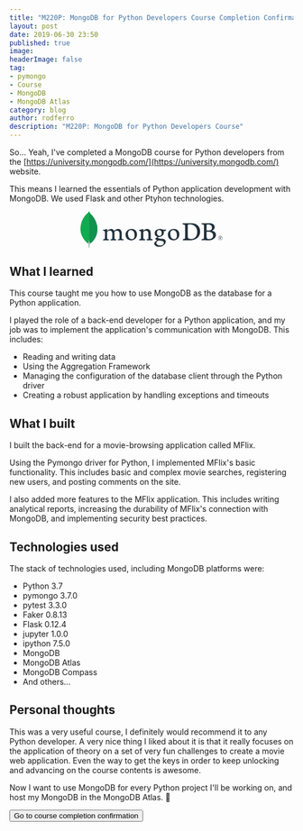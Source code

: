```yaml
---
title: "M220P: MongoDB for Python Developers Course Completion Confirmation 🍃"
layout: post
date: 2019-06-30 23:50
published: true
image: 
headerImage: false
tag:
- pymongo
- Course
- MongoDB
- MongoDB Atlas
category: blog
author: rodferro
description: "M220P: MongoDB for Python Developers Course"
---
```


<!-- Button style -->
<style>
<<<<<<< HEAD
  .coursebutton {
=======
  .button {
>>>>>>> a26b2e1768ca7a12f6815520332d629bddc6e8c1
    display: inline-block;
    border-radius: 4px;
    background-color: #008CBA;
    border: none;
    color: #FFFFFF;
    text-align: center;
    font-size: 1.2em;
    padding: 10px;
    width: 100%;
    transition: all 0.5s;
    cursor: pointer;
    margin: 5px;
  }

<<<<<<< HEAD
  .coursebutton:hover {
=======
  .button:hover {
>>>>>>> a26b2e1768ca7a12f6815520332d629bddc6e8c1
    background-color: #4CAF50;
  }
</style>

So... Yeah, I've completed a MongoDB course for Python developers from the [https://university.mongodb.com/](https://university.mongodb.com/) website.

This means I learned the essentials of Python application development with MongoDB. We used Flask and other Ptyhon technologies.

<center>
  <svg class="h-30" xmlns="http://www.w3.org/2000/svg" width="50%" viewBox="0 0 100 26"><g><path d="M11.71 10.41C10.31 4.33 7.39 2.71 6.65 1.57 6.34 1.06 6.07 0.54 5.84 0 5.8 0.54 5.73 0.88 5.26 1.29 4.32 2.11 0.35 5.3 0.01 12.21 -0.3 18.65 4.82 22.62 5.5 23.03 6.02 23.28 6.65 23.03 6.96 22.8 9.43 21.13 12.8 16.69 11.71 10.41" fill="#10AA50"></path><path d="M5.95 19.5C5.82 21.08 5.72 22 5.38 22.9 5.38 22.9 5.61 24.41 5.76 26L6.32 26C6.45 24.88 6.65 23.76 6.92 22.66 6.21 22.33 5.98 20.89 5.95 19.5Z" fill="#B8C4C2"></path><path d="M7.03 22.75L7.03 22.75C6.34 22.43 6.14 20.94 6.11 19.55 6.28 17.25 6.33 14.95 6.26 12.64 6.22 11.44 6.28 1.46 5.96 0 6.18 0.49 6.43 0.97 6.7 1.44 7.44 2.59 10.33 4.21 11.71 10.32 12.79 16.61 9.47 21.06 7.03 22.75Z" fill="#12924F"></path><path d="M98.46 20.65C97.61 20.65 96.93 19.97 96.92 19.12 96.92 18.28 97.6 17.6 98.45 17.59 99.29 17.58 99.99 18.25 100 19.1 100.01 19.51 99.85 19.9 99.56 20.2 99.27 20.49 98.87 20.65 98.46 20.65L98.46 20.65ZM98.46 17.73C97.89 17.72 97.38 18.06 97.16 18.58 96.94 19.1 97.06 19.7 97.46 20.1 97.86 20.5 98.46 20.62 98.98 20.41 99.51 20.19 99.85 19.69 99.85 19.12 99.86 18.75 99.72 18.39 99.45 18.13 99.19 17.87 98.83 17.72 98.46 17.73L98.46 17.73ZM98.83 20.08L98.44 19.23 98.12 19.23 98.12 20.08 97.88 20.08 97.88 18.15 98.46 18.15C98.88 18.15 99.06 18.33 99.06 18.69 99.06 18.97 98.93 19.15 98.68 19.21L99.09 20.08 98.83 20.08ZM98.12 19.03L98.46 19.03C98.73 19.03 98.84 18.94 98.84 18.69 98.84 18.45 98.74 18.36 98.43 18.36L98.12 18.36 98.12 19.03Z" fill="#21313C"></path><path d="M75.97 19.27C76.38 19.59 77.2 19.73 77.92 19.73 78.85 19.73 79.76 19.55 80.65 18.75 81.56 17.92 82.19 16.66 82.19 14.64 82.19 12.71 81.45 11.13 79.94 10.21 79.08 9.68 77.97 9.47 76.71 9.47 76.35 9.47 75.97 9.48 75.76 9.58 75.67 9.65 75.61 9.75 75.59 9.85 75.55 10.2 75.55 12.83 75.55 14.38 75.55 15.97 75.55 18.19 75.59 18.46 75.61 18.7 75.72 19.1 75.97 19.27M72.1 8.6C72.43 8.6 73.68 8.66 74.27 8.66 75.36 8.66 76.11 8.6 78.15 8.6 79.86 8.6 81.29 9.06 82.32 9.94 83.57 11.02 84.23 12.52 84.23 14.34 84.23 16.93 83.05 18.42 81.86 19.27 80.68 20.15 79.14 20.65 76.95 20.65 75.79 20.65 73.79 20.61 72.12 20.59L72.09 20.59C72.01 20.44 72.23 19.84 72.36 19.82 72.82 19.77 72.94 19.75 73.15 19.67 73.5 19.52 73.58 19.34 73.62 18.71 73.68 17.52 73.66 16.1 73.66 14.49 73.66 13.34 73.68 11.1 73.64 10.39 73.58 9.79 73.33 9.64 72.82 9.52 72.46 9.45 72.1 9.39 71.73 9.35 71.7 9.24 71.99 8.72 72.09 8.6" fill="#21313C"></path><path d="M89 9.54C88.93 9.56 88.83 9.75 88.83 9.85 88.81 10.54 88.79 12.34 88.79 13.58 88.8 13.63 88.84 13.67 88.89 13.68 89.14 13.7 89.76 13.72 90.28 13.72 91.01 13.72 91.43 13.62 91.67 13.51 92.28 13.2 92.57 12.53 92.57 11.8 92.57 10.13 91.41 9.5 89.69 9.5 89.46 9.5 89.23 9.51 89 9.54M93.38 17.2C93.38 15.52 92.14 14.56 89.89 14.56 89.79 14.56 89.07 14.54 88.9 14.58 88.85 14.6 88.79 14.63 88.79 14.67 88.79 15.88 88.77 17.81 88.83 18.58 88.87 18.9 89.1 19.36 89.39 19.5 89.69 19.67 90.39 19.71 90.87 19.71 92.2 19.71 93.38 18.96 93.38 17.2M85.52 8.6C85.69 8.6 86.21 8.66 87.52 8.66 88.75 8.66 89.75 8.62 90.95 8.62 92.43 8.62 94.48 9.16 94.48 11.38 94.48 12.47 93.71 13.35 92.7 13.77 92.65 13.79 92.65 13.83 92.7 13.85 94.13 14.21 95.38 15.09 95.38 16.78 95.38 18.43 94.36 19.46 92.88 20.11 91.97 20.51 90.85 20.65 89.72 20.65 88.85 20.65 86.52 20.56 85.23 20.57 85.1 20.51 85.35 19.9 85.47 19.8 85.77 19.8 86.06 19.75 86.34 19.67 86.81 19.55 86.86 19.4 86.92 18.71 86.96 18.12 86.96 15.99 86.96 14.48 86.96 12.41 86.98 11.02 86.96 10.33 86.94 9.79 86.75 9.62 86.38 9.52 86.09 9.46 85.61 9.41 85.22 9.35 85.13 9.25 85.42 8.68 85.52 8.6" fill="#21313C"></path><path d="M15.95 20.65C15.9 20.52 15.88 20.39 15.89 20.26 15.89 20.17 15.91 20.08 15.95 20 16.2 19.96 16.45 19.91 16.7 19.85 17.05 19.76 17.18 19.57 17.2 19.13 17.25 18.09 17.26 16.15 17.24 14.78L17.24 14.74C17.24 14.59 17.24 14.39 17.05 14.25 16.73 14.05 16.38 13.89 16.02 13.79 15.86 13.74 15.76 13.66 15.77 13.56 15.77 13.46 15.88 13.34 16.09 13.3 16.66 13.24 18.14 12.89 18.72 12.62 18.78 12.7 18.81 12.79 18.8 12.89 18.8 12.95 18.79 13.02 18.78 13.08 18.76 13.27 18.75 13.49 18.75 13.71 18.75 13.77 18.79 13.81 18.84 13.83 18.89 13.85 18.95 13.83 18.99 13.8 20.1 12.93 21.09 12.62 21.6 12.62 22.44 12.62 23.09 13.02 23.59 13.84 23.62 13.88 23.66 13.91 23.71 13.91 23.75 13.91 23.79 13.89 23.81 13.85 24.83 13.08 25.84 12.62 26.52 12.62 28.11 12.62 29.07 13.81 29.07 15.81 29.07 16.38 29.06 17.11 29.06 17.79 29.05 18.39 29.05 18.95 29.05 19.33 29.05 19.43 29.17 19.69 29.36 19.74 29.6 19.85 29.93 19.91 30.36 19.99L30.38 19.99C30.41 20.1 30.34 20.55 30.28 20.64 30.17 20.64 30.02 20.63 29.84 20.62 29.51 20.6 29.05 20.58 28.53 20.58 27.46 20.58 26.91 20.6 26.38 20.63 26.34 20.5 26.33 20.08 26.38 19.99 26.59 19.95 26.81 19.9 27.03 19.84 27.36 19.73 27.46 19.58 27.48 19.13 27.49 18.81 27.55 16.01 27.44 15.35 27.34 14.66 26.82 13.85 25.68 13.85 25.26 13.85 24.58 14.02 23.93 14.52 23.89 14.56 23.86 14.62 23.86 14.68L23.86 14.69C23.94 15.05 23.94 15.47 23.94 16.11 23.94 16.47 23.94 16.85 23.94 17.23 23.93 18 23.93 18.73 23.94 19.29 23.94 19.66 24.17 19.75 24.35 19.82 24.45 19.85 24.53 19.86 24.61 19.88 24.76 19.92 24.92 19.96 25.16 20 25.19 20.16 25.19 20.32 25.15 20.48 25.14 20.54 25.11 20.6 25.08 20.65 24.49 20.63 23.88 20.61 23.01 20.61 22.75 20.61 22.31 20.62 21.93 20.63 21.62 20.64 21.33 20.65 21.16 20.65 21.12 20.54 21.1 20.43 21.1 20.31 21.1 20.2 21.12 20.09 21.17 20L21.4 19.96C21.61 19.92 21.78 19.89 21.95 19.85 22.24 19.75 22.35 19.6 22.37 19.23 22.42 18.37 22.47 15.9 22.35 15.29 22.14 14.29 21.57 13.79 20.66 13.79 20.13 13.79 19.46 14.05 18.91 14.46 18.8 14.56 18.74 14.71 18.75 14.85 18.75 15.15 18.75 15.5 18.75 15.87 18.75 17.11 18.74 18.66 18.77 19.33 18.79 19.53 18.86 19.78 19.25 19.86 19.33 19.89 19.48 19.91 19.65 19.94 19.75 19.96 19.85 19.98 19.96 20 20 20.21 19.98 20.44 19.91 20.65 19.74 20.65 19.53 20.64 19.29 20.63 18.93 20.61 18.47 20.59 17.95 20.59 17.34 20.59 16.92 20.61 16.58 20.63 16.35 20.64 16.15 20.65 15.95 20.65" fill="#21313C"></path><path d="M35.36 13.42C35.04 13.41 34.72 13.5 34.44 13.68 33.77 14.08 33.43 14.88 33.43 16.07 33.43 18.28 34.55 19.83 36.16 19.83 36.59 19.84 37.01 19.69 37.34 19.41 37.83 19.02 38.1 18.2 38.1 17.07 38.1 14.89 37 13.42 35.36 13.42M35.67 20.65C32.77 20.65 31.73 18.54 31.73 16.58 31.73 15.2 32.3 14.13 33.42 13.38 34.21 12.9 35.11 12.64 36.04 12.62 38.26 12.62 39.81 14.19 39.81 16.44 39.81 17.98 39.19 19.18 38.02 19.94 37.46 20.28 36.48 20.65 35.67 20.65" fill="#21313C"></path><path d="M65.17 13.42C64.84 13.41 64.52 13.5 64.25 13.68 63.57 14.08 63.23 14.88 63.23 16.07 63.23 18.28 64.35 19.83 65.96 19.83 66.4 19.84 66.82 19.69 67.15 19.41 67.64 19.02 67.9 18.2 67.9 17.07 67.9 14.89 66.81 13.42 65.17 13.42M65.48 20.65C62.57 20.65 61.54 18.54 61.54 16.58 61.54 15.2 62.11 14.13 63.23 13.38 64.02 12.9 64.92 12.64 65.85 12.62 68.07 12.62 69.62 14.19 69.62 16.44 69.62 17.98 69 19.18 67.83 19.94 67.26 20.28 66.29 20.65 65.48 20.65" fill="#21313C"></path><path d="M55.3 13.35C54.4 13.35 53.81 14.06 53.81 15.14 53.81 16.22 54.31 17.51 55.73 17.51 55.98 17.51 56.42 17.41 56.64 17.17 56.97 16.87 57.19 16.26 57.19 15.61 57.19 14.2 56.49 13.35 55.31 13.35M55.19 20.84C54.93 20.84 54.68 20.9 54.46 21.02 53.74 21.47 53.4 21.92 53.4 22.44 53.4 22.92 53.6 23.31 54.01 23.66 54.52 24.08 55.2 24.28 56.09 24.28 57.86 24.28 58.64 23.35 58.64 22.44 58.64 21.8 58.32 21.37 57.64 21.13 57.12 20.94 56.25 20.84 55.19 20.84M55.31 25.24C54.25 25.24 53.49 25.02 52.84 24.53 52.21 24.05 51.92 23.34 51.92 22.85 51.93 22.54 52.05 22.23 52.27 22 52.45 21.8 52.88 21.41 53.87 20.75 53.9 20.74 53.92 20.71 53.92 20.67 53.92 20.64 53.89 20.6 53.86 20.59 53.04 20.29 52.8 19.79 52.72 19.52 52.72 19.51 52.72 19.49 52.72 19.48 52.69 19.37 52.67 19.27 52.82 19.17 52.93 19.09 53.11 18.98 53.31 18.87 53.58 18.72 53.85 18.55 54.1 18.37 54.12 18.34 54.14 18.3 54.13 18.26 54.12 18.22 54.1 18.19 54.06 18.17 52.86 17.78 52.26 16.9 52.26 15.57 52.25 14.73 52.66 13.93 53.37 13.44 53.85 13.07 55.06 12.62 55.85 12.62L55.9 12.62C56.7 12.64 57.16 12.8 57.79 13.03 58.15 13.16 58.53 13.22 58.91 13.2 59.58 13.2 59.87 13 60.13 12.76 60.17 12.86 60.19 12.98 60.19 13.09 60.21 13.37 60.13 13.64 59.97 13.87 59.84 14.06 59.51 14.19 59.22 14.19 59.19 14.19 59.16 14.19 59.13 14.19 58.97 14.18 58.82 14.15 58.67 14.11L58.59 14.14C58.57 14.17 58.58 14.21 58.6 14.26 58.61 14.27 58.61 14.28 58.61 14.29 58.67 14.53 58.71 14.77 58.72 15.02 58.72 16.41 58.16 17.02 57.55 17.47 56.97 17.9 56.27 18.17 55.53 18.23L55.53 18.23C55.52 18.23 55.44 18.24 55.3 18.25 55.21 18.26 55.09 18.27 55.07 18.27L55.05 18.27C54.92 18.31 54.58 18.47 54.58 18.77 54.58 19.01 54.73 19.32 55.48 19.38L55.96 19.41C56.94 19.48 58.17 19.56 58.75 19.75 59.54 20.02 60.06 20.76 60.04 21.57 60.04 22.82 59.13 24 57.61 24.72 56.89 25.05 56.1 25.23 55.31 25.22" fill="#21313C"></path><path d="M50.73 19.89C50.3 19.83 49.99 19.77 49.63 19.6 49.55 19.53 49.51 19.44 49.49 19.33 49.45 18.75 49.45 17.04 49.45 15.92 49.45 15.01 49.3 14.21 48.91 13.64 48.45 13 47.79 12.62 46.94 12.62 46.19 12.62 45.19 13.13 44.36 13.83 44.34 13.85 44.21 13.97 44.21 13.78 44.22 13.6 44.25 13.22 44.26 12.98 44.28 12.85 44.23 12.71 44.14 12.62 43.6 12.89 42.08 13.25 41.51 13.31 41.1 13.39 41 13.78 41.44 13.92L41.44 13.92C41.79 14.01 42.13 14.16 42.44 14.35 42.61 14.48 42.59 14.67 42.59 14.82 42.61 16.1 42.61 18.05 42.55 19.11 42.53 19.53 42.42 19.68 42.11 19.76L42.14 19.75C41.9 19.81 41.66 19.85 41.42 19.88 41.33 19.98 41.33 20.53 41.42 20.64 41.62 20.64 42.6 20.59 43.41 20.59 44.53 20.59 45.11 20.64 45.4 20.64 45.51 20.51 45.55 20 45.47 19.88 45.21 19.87 44.94 19.83 44.68 19.77 44.37 19.69 44.3 19.54 44.28 19.2 44.24 18.31 44.24 16.41 44.24 15.12 44.24 14.76 44.33 14.59 44.45 14.49 44.84 14.15 45.47 13.92 46.03 13.92 46.57 13.92 46.94 14.09 47.21 14.32 47.52 14.59 47.72 14.98 47.76 15.39 47.84 16.11 47.82 17.56 47.82 18.81 47.82 19.49 47.76 19.66 47.51 19.74 47.39 19.79 47.08 19.85 46.72 19.89 46.6 20 46.64 20.53 46.72 20.65 47.22 20.65 47.8 20.59 48.65 20.59 49.71 20.59 50.38 20.65 50.65 20.65 50.77 20.51 50.81 20.02 50.73 19.89" fill="#21313C"></path></g></svg>
</center>

## What I learned 

This course taught me you how to use MongoDB as the database for a Python application.

I played the role of a back-end developer for a Python application, and my job was to implement the application's communication with MongoDB. This includes:

- Reading and writing data
- Using the Aggregation Framework
- Managing the configuration of the database client through the Python driver
- Creating a robust application by handling exceptions and timeouts

## What I built

I built the back-end for a movie-browsing application called MFlix.

Using the Pymongo driver for Python, I implemented MFlix's basic functionality. This includes basic and complex movie searches, registering new users, and posting comments on the site.

I also added more features to the MFlix application. This includes writing analytical reports, increasing the durability of MFlix's connection with MongoDB, and implementing security best practices.

## Technologies used

The stack of technologies used, including MongoDB platforms were:

- Python 3.7
- pymongo 3.7.0
- pytest 3.3.0
- Faker 0.8.13
- Flask 0.12.4
- jupyter 1.0.0
- ipython 7.5.0
- MongoDB
- MongoDB Atlas
- MongoDB Compass
- And others...

## Personal thoughts

This was a very useful course, I definitely would recommend it to any Python developer. A very nice thing I liked about it is that it really focuses on the application of theory on a set of very fun challenges to create a movie web application. Even the way to get the keys in order to keep unlocking and advancing on the course contents is awesome.

Now I want to use MongoDB for every Python project I'll be working on, and host my MongoDB in the MongoDB Atlas. 🌱

<a href="https://university.mongodb.com/course_completion/252af203-c8e8-4169-b178-fa8e59410387" target="_blank">
  <button class="coursebutton">
      Go to course completion confirmation
  </button>
</a>


